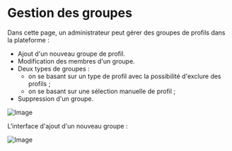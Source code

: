 # Gestion des groupes

Dans cette page, un administrateur peut gérer des groupes de profils dans la plateforme :
* Ajout d'un nouveau groupe de profil.
* Modification des membres d'un groupe.
* Deux types de groupes :
  * on se basant sur un type de profil avec la possibilité d'exclure des profils ;
  * on se basant sur une sélection manuelle de profil ;
* Suppression d'un groupe.

![Image](/images/administration/admin-groups.png)

L'interface d'ajout d'un nouveau groupe :

![Image](/images/administration/admin-groups-add.png)
